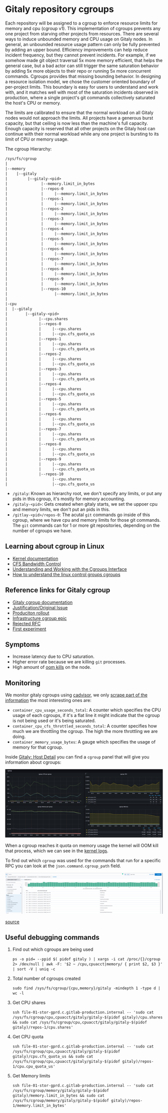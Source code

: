 # Gitaly repository cgroups

Each repository will be assigned to a cgroup to enforce resource limits for
memory and cpu (cgroup v1). This implementation of cgroups prevents any one
project from starving other projects from resources. There are several ways to
induce unbounded memory and CPU usage on Gitaly nodes. In general, an unbounded
resource usage pattern can only be fully prevented by adding an upper bound.
Efficiency improvements can help reduce incident frequency, but they cannot
prevent incidents.  For example, if we somehow made git object traversal 5x
more memory efficient, that helps the general case, but a bad actor can still
trigger the same saturation behavior by adding 5x more objects to their repo or
running 5x more concurrent commands. Cgroups provides that missing bounding
behavior. In designing a resource isolation model, we chose the customer
oriented boundary of per-project limits. This boundary is easy for users to
understand and work with, and it matches well with most of the saturation
incidents observed in production, where a single project's git commands
collectively saturated the host's CPU or memory.

The limits are calibrated to ensure that the normal workload on all Gitaly
nodes would not approach the limits. All projects have a generous burst
capacity, but that ceiling is now less than the machine's full capacity. Enough
capacity is reserved that all other projects on the Gitaly host can continue
with their normal workload while any one project is bursting to its limit of
CPU or memory usage.

The cgroup Hierarchy:

```
/sys/fs/cgroup
|
|--memory
|    |--gitaly
|         |--gitaly-<pid>
|               |--memory.limit_in_bytes
|               |--repos-0
|               |     |--memory.limit_in_bytes
|               |--repos-1
|               |     |--memory.limit_in_bytes
|               |--repos-2
|               |     |--memory.limit_in_bytes
|               |--repos-3
|               |     |--memory.limit_in_bytes
|               |--repos-4
|               |     |--memory.limit_in_bytes
|               |--repos-5
|               |     |--memory.limit_in_bytes
|               |--repos-6
|               |     |--memory.limit_in_bytes
|               |--repos-7
|               |     |--memory.limit_in_bytes
|               |--repos-8
|               |     |--memory.limit_in_bytes
|               |--repos-9
|               |     |--memory.limit_in_bytes
|               |--repos-10
|                     |--memory.limit_in_bytes
|
|-cpu
|  |--gitaly
|        |--gitaly-<pid>
|              |--cpu.shares
|              |--repos-0
|              |     |--cpu.shares
|              |     |--cpu.cfs_quota_us
|              |--repos-1
|              |     |--cpu.shares
|              |     |--cpu.cfs_quota_us
|              |--repos-2
|              |     |--cpu.shares
|              |     |--cpu.cfs_quota_us
|              |--repos-3
|              |     |--cpu.shares
|              |     |--cpu.cfs_quota_us
|              |--repos-4
|              |     |--cpu.shares
|              |     |--cpu.cfs_quota_us
|              |--repos-5
|              |     |--cpu.shares
|              |     |--cpu.cfs_quota_us
|              |--repos-6
|              |     |--cpu.shares
|              |     |--cpu.cfs_quota_us
|              |--repos-7
|              |     |--cpu.shares
|              |     |--cpu.cfs_quota_us
|              |--repos-8
|              |     |--cpu.shares
|              |     |--cpu.cfs_quota_us
|              |--repos-9
|              |     |--cpu.shares
|              |     |--cpu.cfs_quota_us
|              |--repos-10
|                    |--cpu.shares
|                    |--cpu.cfs_quota_us
```

- `/gitaly`: Known as hierarchy root, we don't specify any limits, or put any
  pids in this cgroup, it's mostly for memory accounting.
- `/gitaly-<pid>`: Gets created when gitaly starts, we set the uppoer cpu and
  memory limits, we don't put an pids in this.
- `/gitlay-<pid>/repos-0`: The acutal `git` commands go inside of this cgroup,
  where we have cpu and memory limits for those git commands. The `git`
  commands can for 1 or more git repositories, depending on the number of
  cgroups we have.

## Learning about cgroup in Linux

- [Kernel documentation](https://docs.kernel.org/admin-guide/cgroup-v1/)
- [CFS Bandwidth Control](https://docs.kernel.org/scheduler/sched-bwc.html)
- [Understanding and Working with the Cgroups Interface](https://www.youtube.com/watch?v=z7mgaWqiV90)
- [How to understand the linux control groups cgroups](https://www.youtube.com/watch?v=NtK3poD_0X0)

## Reference links for Gitaly cgroup

- [Gitaly cgroup documentation](https://gitlab.com/gitlab-org/gitaly/-/blob/master/doc/cgroups.md)
- [Justification/Original Issue](https://gitlab.com/gitlab-org/gitaly/-/issues/3049)
- [Produciton rollout](https://gitlab.com/gitlab-com/gl-infra/production/-/issues/7723)
- [Infrastructure cgroup epic](https://gitlab.com/groups/gitlab-com/gl-infra/-/epics/344)
- [Rejected RFC](https://gitlab.com/gitlab-org/gitaly/-/merge_requests/2604/diffs)
- [First experiment](https://gitlab.com/gitlab-com/gl-infra/reliability/-/issues/11647)

## Symptoms

- Increase latency due to CPU saturation.
- Higher error rate because we are killing `git` processes.
- High amount of [oom kills](https://log.gprd.gitlab.net/goto/aeea55c0-3d7e-11ed-8d37-e9a2f393ea2a) on the node.

## Monitoring

We monitor gitaly cgroups using
[cadvisor](https://github.com/google/cadvisor/blob/master/docs/storage/prometheus.md),
we only [scrape part of the
information](https://gitlab.com/gitlab-com/gl-infra/chef-repo/-/blob/16beeefdb4086f3139c0b7dbb1fd5d64547c3818/roles/gprd-infra-prometheus-server.json#L1261-1279)
the most interesting ones are:

- `container_cpu_usage_seconds_total`: A counter which specifies the CPU usage of each cgroups, if it's a flat line it might indicate that the cgroup is not being used or it's being saturated.
- `container_cpu_cfs_throttled_seconds_total`: A counter specifies how much we are throttling the cgroup. The high the more throttling we are doing.
- `container_memory_usage_bytes`: A gauge which specifies the usage of memory for that cgroup.

Inside [Gitaly: Host Detail](https://dashboards.gitlab.net/d/gitaly-host-detail/gitaly-host-detail?orgId=1) you can find a `cgroup` panel that will give you information about cgroups:

![cgroup dashboard](./img/cgroup-dashboard.png)

When a cgroup reaches it quota on memory usage the kernel will OOM kill that
process, which we can see in the [kernel logs](https://log.gprd.gitlab.net/goto/aeea55c0-3d7e-11ed-8d37-e9a2f393ea2ahttps://log.gprd.gitlab.net/goto/aeea55c0-3d7e-11ed-8d37-e9a2f393ea2a).

To find out which `cgroup` was used for the commands that run for a specific RPC you can look at the `json.command.cgroup_path` field.

![json.command.cgroup_path logs](./img/cgroup-logs.png)

[source](https://log.gprd.gitlab.net/goto/444e8580-8c37-11ed-85ed-e7557b0a598c)

## Useful debugging commands

1. Find out which cgroups are being used

    ```
    ps -o pid= --ppid $( pidof gitaly ) | xargs -i cat /proc/{}/cgroup 2> /dev/null | awk -F: '$2 ~ /cpu,cpuacct|memory/ { print $2, $3 }' | sort -V | uniq -c
    ```

1. Total number of cgroups created

    ```
    sudo find /sys/fs/cgroup/{cpu,memory}/gitaly -mindepth 1 -type d | wc -l
    ```

1. Get CPU shares

    ```shell
    ssh file-01-stor-gprd.c.gitlab-production.internal -- 'sudo cat /sys/fs/cgroup/cpu,cpuacct/gitaly/gitaly-$(pidof gitaly)/cpu.shares && sudo cat /sys/fs/cgroup/cpu,cpuacct/gitaly/gitaly-$(pidof gitaly)/repos-1/cpu.shares'
    ```

1. Get CPU quota

    ```shell
    ssh file-01-stor-gprd.c.gitlab-production.internal -- 'sudo cat /sys/fs/cgroup/cpu,cpuacct/gitaly/gitaly-$(pidof gitaly)/cpu.cfs_quota_us && sudo cat /sys/fs/cgroup/cpu,cpuacct/gitaly/gitaly-$(pidof gitaly)/repos-1/cpu.cpu_quota_us'
    ```

1. Get Memory limits

    ```shell
    ssh file-01-stor-gprd.c.gitlab-production.internal -- 'sudo cat /sys/fs/cgroup/memory/gitaly/gitaly-$(pidof gitaly)/memory.limit_in_bytes && sudo cat /sys/fs/cgroup/memory/gitaly/gitaly-$(pidof gitaly)/repos-1/memory.limit_in_bytes'
    ```
